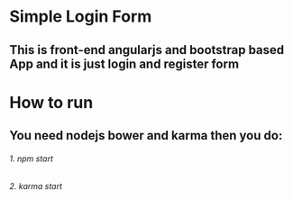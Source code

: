 # Simple Login Form
## This is front-end angularjs and bootstrap based App and it is just login and register form
# How to run
## You need nodejs bower and karma then you do:
###### 1. npm start
###### 2. karma start 
